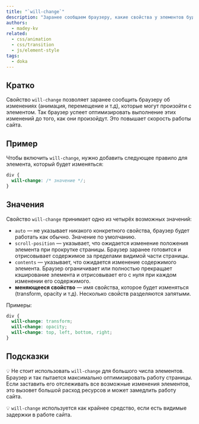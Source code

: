 ```yaml
---
title: "`will-change`"
description: "Заранее сообщаем браузеру, какие свойства у элементов будут меняться."
authors:
  - madey-kv
related:
  - css/animation
  - css/transition
  - js/element-style
tags:
  - doka
---
```


## Кратко

Свойство `will-change` позволяет заранее сообщить браузеру об изменениях (анимация, перемещение и т.д), которые могут произойти с элементом. Так браузер успеет оптимизировать выполнение этих изменений до того, как они произойдут. Это повышает скорость работы сайта.

## Пример

Чтобы включить `will-change`, нужно добавить следующее правило для элемента, который будет изменяться:

```css
div {
  will-change: /* значение */;
}
```

## Значения

Свойство `will-change` принимает одно из четырёх возможных значений:

- `auto` — не указывает никакого конкретного свойства, браузер будет работать как обычно. Значение по умолчанию.
- `scroll-position` — указывает, что ожидается изменение положения элемента при прокрутке страницы. Браузер заранее готовится и отрисовывает содержимое за пределами видимой части страницы.
- `contents` — указывает, что ожидается изменение содержимого элемента. Браузер ограничивает или полностью прекращает кэширование элемента и отрисовывает его с нуля при каждом изменении его содержимого.
- **меняющееся свойство** — имя свойства, которое будет изменяться (transform, opacity и т.д). Несколько свойств разделяются запятыми.

Примеры:

```css
div {
  will-change: transform;
  will-change: opacity;
  will-change: top, left, bottom, right;
}
```

## Подсказки

💡  Не стоит использовать `will-change` для большого числа элементов. Браузер и так пытается максимально оптимизировать работу страницы. Если заставить его отслеживать все возможные изменения элементов, это вызовет большой расход ресурсов и может замедлить работу сайта.

💡  `will-change` используется как крайнее средство, если есть видимые задержки в работе сайта.
